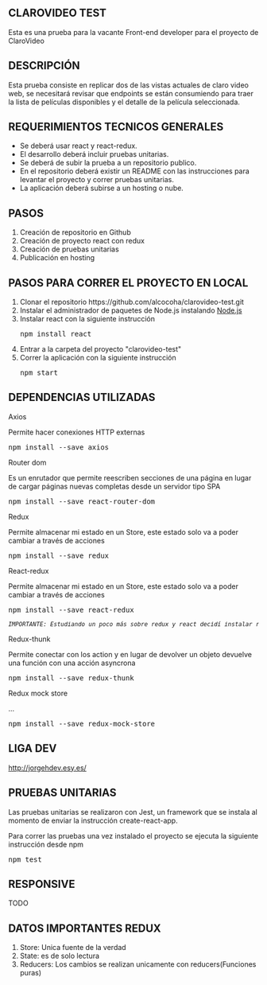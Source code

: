 ## CLAROVIDEO TEST

Esta es una prueba para la vacante Front-end developer para el proyecto de ClaroVideo

## DESCRIPCIÓN

Esta prueba consiste en replicar dos de las vistas actuales de claro video web, se necesitará revisar que endpoints se están consumiendo para traer la lista de películas disponibles y el detalle de la película seleccionada. 

## REQUERIMIENTOS TECNICOS GENERALES

<ul>
    <li>Se deberá usar react y react-redux.</li>
    <li>El desarrollo deberá incluir pruebas unitarias.</li>
    <li>Se deberá de subir la prueba a un repositorio publico.</li>
    <li>En el repositorio deberá existir un README con las instrucciones para levantar el proyecto y correr pruebas
unitarias.</li>
    <li>La aplicación deberá subirse a un hosting o nube.</li>
</ul>

## PASOS
<ol>
    <li>Creación de repositorio en Github</li>
    <li>Creación de proyecto react con redux</li>
    <li>Creación de pruebas unitarias</li>
    <li>Publicación en hosting</li>
</ol>

## PASOS PARA CORRER EL PROYECTO EN LOCAL

<ol>
    <li>Clonar el repositorio https://github.com/alcocoha/clarovideo-test.git</li>
    <li>Instalar el administrador de paquetes de Node.js instalando <a href="https://nodejs.org/es/" target="_blank">Node.js</a></li>
    <li>
        Instalar react con la siguiente instrucción
        <pre>npm install react</pre>
    </li>
    <li>Entrar a la carpeta del proyecto "clarovideo-test"</li>
    <li>
        Correr la aplicación con la siguiente instrucción
        <pre>npm start</pre>
    </li>
</ol>

## DEPENDENCIAS UTILIZADAS

<p>Axios</p>
<p>Permite hacer conexiones HTTP externas</p>
<pre>npm install --save axios</pre>

<p>Router dom</p>
<p>Es un enrutador que permite reescriben secciones de una página en lugar de cargar páginas nuevas completas desde un servidor tipo SPA</p>
<pre>npm install --save react-router-dom</pre>

<p>Redux</p>
<p>Permite almacenar mi estado en un Store, este estado solo va a poder cambiar a través de acciones</p>
<pre>npm install --save redux</pre>

<p>React-redux</p>
<p>Permite almacenar mi estado en un Store, este estado solo va a poder cambiar a través de acciones</p>
<pre>npm install --save react-redux</pre>
<pre>
<i><small>IMPORTANTE: Estudiando un poco más sobre redux y react decidí instalar react-redux para optimizar la funcionalidad del proyecto</small></i>
</pre>

<p>Redux-thunk</p>
<p>Permite conectar con los action y en lugar de devolver un objeto devuelve una función con una acción asyncrona</p>
<pre>npm install --save redux-thunk</pre>

<p>Redux mock store</p>
<p>...</p>
<pre>npm install --save redux-mock-store</pre>



## LIGA DEV

http://jorgehdev.esy.es/

## PRUEBAS UNITARIAS
<p>
Las pruebas unitarias se realizaron con Jest, un framework que se instala al momento de enviar la instrucción create-react-app.
</p>
<p>
Para correr las pruebas una vez instalado el proyecto se ejecuta la siguiente instrucción desde npm
</p>
<pre>npm test</pre>

## RESPONSIVE

TODO

## DATOS IMPORTANTES REDUX

<ol>
    <li>Store: Unica fuente de la verdad</li>
    <li>State: es de solo lectura</li>
    <li>Reducers: Los cambios se realizan unicamente con reducers(Funciones puras)</li>
</ol>